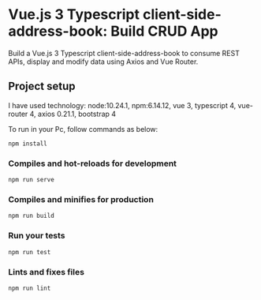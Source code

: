# Vue.js 3 Typescript client-side-address-book: Build CRUD App

Build a Vue.js 3 Typescript client-side-address-book to consume REST APIs, display and modify data using Axios and Vue Router.

## Project setup

I have used technology:
node:10.24.1,
npm:6.14.12,
vue 3,
typescript 4,
vue-router 4,
axios 0.21.1,
bootstrap 4

To run in your Pc, follow commands as below:

```
npm install
```

### Compiles and hot-reloads for development

```
npm run serve
```

### Compiles and minifies for production

```
npm run build
```

### Run your tests

```
npm run test
```

### Lints and fixes files

```
npm run lint
```
